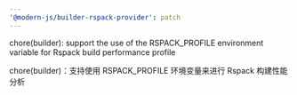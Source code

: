 ```yaml
---
'@modern-js/builder-rspack-provider': patch
---
```


chore(builder): support the use of the RSPACK_PROFILE environment variable for Rspack build performance profile

chore(builder)：支持使用 RSPACK_PROFILE 环境变量来进行 Rspack 构建性能分析
